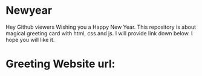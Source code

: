 # Newyear
Hey Github viewers Wishing you a Happy New Year.
This repository is about magical greeting card with html, css and js.
I will provide link down below.
I hope you will like it.
# Greeting Website url:

